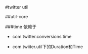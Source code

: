 #twitter util

##util-core

###time
依赖于

* com.twitter.conversions.time

* com.twiiter.util下的Duration和Time